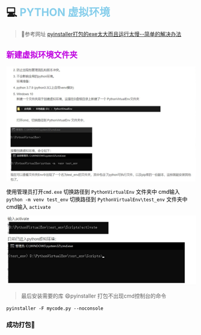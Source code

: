 # :computer: <font color="skyblue">PYTHON 虚拟环境


> :book:参考网址
> [pyinstaller打包的exe太大而且运行太慢--简单的解决办法](https://blog.csdn.net/m0_47472749/article/details/124426544)


## <font color="cleangreen"> 新建虚拟环境文件夹


![py01](./img/py01.png)

<font color="black" > 使用管理员打开`cmd.exe`
切换路径到 `PythonVirtualEnv` 文件夹中
cmd输入   `python -m venv test_env`
切换路径到 `PythonVirtualEnv\test_env` 文件夹中
cmd输入 `activate`

![py01](./img/py02.png)


>最后安装需要的库
:smile:pyinstaller 打包不出现cmd控制台的命令


`pyinstaller -F mycode.py --noconsole `

### 成功打包:shit:
